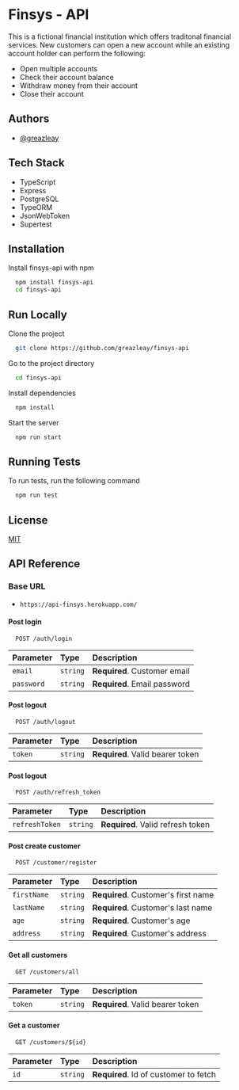 # Finsys - API

This is a fictional financial institution which offers traditonal financial services. New customers can open a new account while an existing account holder can perform the following:

* Open multiple accounts
* Check their account balance
* Withdraw money from their account
* Close their account


## Authors

- [@greazleay](https://www.github.com/greazleay)


## Tech Stack

* TypeScript
* Express
* PostgreSQL
* TypeORM
* JsonWebToken
* Supertest


## Installation

Install finsys-api with npm

```bash
  npm install finsys-api
  cd finsys-api
```
## Run Locally

Clone the project

```bash
  git clone https://github.com/greazleay/finsys-api
```

Go to the project directory

```bash
  cd finsys-api
```

Install dependencies

```bash
  npm install
```

Start the server

```bash
  npm run start
```


## Running Tests

To run tests, run the following command

```bash
  npm run test
```


## License

[MIT](https://choosealicense.com/licenses/mit/)


## API Reference

### Base URL

* `https://api-finsys.herokuapp.com/`

#### Post login

```https
  POST /auth/login
```

| Parameter  | Type     | Description                  |
| :--------  | :------- | :--------------------------- |
| `email`    | `string` | **Required**. Customer email |
| `password` | `string` | **Required**. Email password |

#### Post logout

```https
  POST /auth/logout
```

| Parameter  | Type     | Description                      |
| :--------  | :------- | :------------------------------  |
| `token`    | `string` | **Required**. Valid bearer token |

#### Post logout

```https
  POST /auth/refresh_token
```

| Parameter         | Type     | Description                       |
| :---------------  | :------- | :-------------------------------  |
| `refreshToken`    | `string` | **Required**. Valid refresh token |

#### Post create customer

```https
  POST /customer/register
```

| Parameter         | Type     | Description                         |
| :---------------  | :------- | :---------------------------------- |
| `firstName`       | `string` | **Required**. Customer's first name |
| `lastName`        | `string` | **Required**. Customer's last name  |
| `age`             | `string` | **Required**. Customer's age        |
| `address`         | `string` | **Required**. Customer's address    |

#### Get all customers

```https
  GET /customers/all
```

| Parameter | Type     | Description                    |
| :-------- | :------- | :----------------------------- |
| `token` | `string` | **Required**. Valid bearer token |

#### Get a customer

```http
  GET /customers/${id}
```

| Parameter | Type     | Description                           |
| :-------- | :------- | :-----------------------------------  |
| `id`      | `string` | **Required**. Id of customer to fetch |
